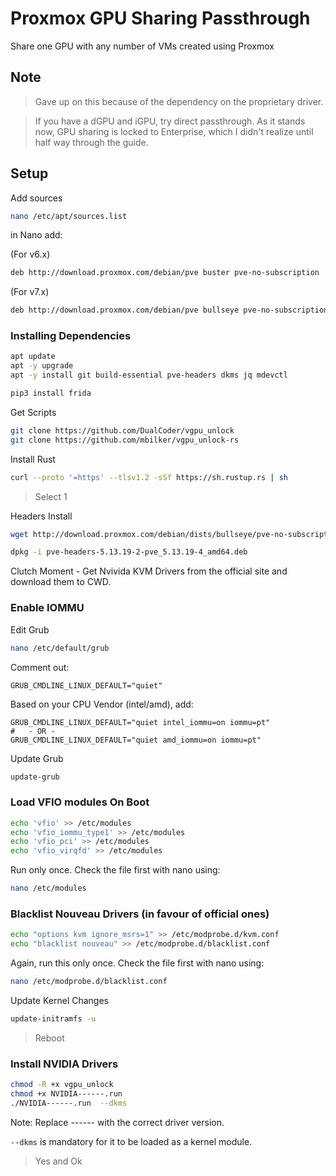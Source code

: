 # Proxmox GPU Sharing Passthrough

Share one GPU with any number of VMs created using Proxmox

## Note

> Gave up on this because of the dependency on the proprietary driver.

> If you have a dGPU and iGPU, try direct passthrough. As it stands now, GPU sharing is locked to Enterprise, which I didn't realize until half way through the guide.

## Setup

Add sources

```bash
nano /etc/apt/sources.list
```

in Nano add:

(For v6.x)

```bash
deb http://download.proxmox.com/debian/pve buster pve-no-subscription
```

(For v7.x)

```bash
deb http://download.proxmox.com/debian/pve bullseye pve-no-subscription
```

### Installing Dependencies

```bash
apt update
apt -y upgrade
apt -y install git build-essential pve-headers dkms jq mdevctl

pip3 install frida
```

Get Scripts

```bash
git clone https://github.com/DualCoder/vgpu_unlock
git clone https://github.com/mbilker/vgpu_unlock-rs
```

Install Rust

```bash
curl --proto '=https' --tlsv1.2 -sSf https://sh.rustup.rs | sh
```

> Select 1

Headers Install

```bash
wget http://download.proxmox.com/debian/dists/bullseye/pve-no-subscription/binary-amd64/pve-headers-5.13.19-2-pve_5.13.19-4_amd64.deb

dpkg -i pve-headers-5.13.19-2-pve_5.13.19-4_amd64.deb
```

Clutch Moment - Get Nvivida KVM Drivers from the official site and download them to CWD.

### Enable IOMMU

Edit Grub

```bash
nano /etc/default/grub
```

Comment out:

```grub
GRUB_CMDLINE_LINUX_DEFAULT="quiet"
```

Based on your CPU Vendor (intel/amd), add:

```grub
GRUB_CMDLINE_LINUX_DEFAULT="quiet intel_iommu=on iommu=pt"
#	- OR -
GRUB_CMDLINE_LINUX_DEFAULT="quiet amd_iommu=on iommu=pt"
```

Update Grub

```bash
update-grub
```

### Load VFIO modules On Boot

```bash
echo 'vfio' >> /etc/modules
echo 'vfio_iommu_type1' >> /etc/modules
echo 'vfio_pci' >> /etc/modules
echo 'vfio_virqfd' >> /etc/modules
```

Run only once. Check the file first with nano using:

```bash
nano /etc/modules
```

### Blacklist Nouveau Drivers (in favour of official ones)

```bash
echo "options kvm ignore_msrs=1" >> /etc/modprobe.d/kvm.conf
echo "blacklist nouveau" >> /etc/modprobe.d/blacklist.conf
```

Again, run this only once. Check the file first with nano using:

```bash
nano /etc/modprobe.d/blacklist.conf
```

Update Kernel Changes

```bash
update-initramfs -u
```

> Reboot

### Install NVIDIA Drivers

```bash
chmod -R +x vgpu_unlock
chmod +x NVIDIA------.run
./NVIDIA------.run  --dkms
```

Note: Replace ------ with the correct driver version.

`--dkms` is mandatory for it to be loaded as a kernel module.

> Yes and Ok

